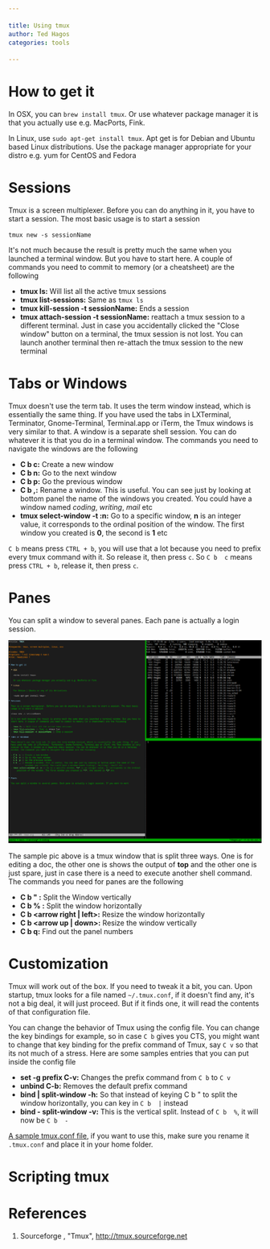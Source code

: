 ```yaml
---

title: Using tmux
author: Ted Hagos
categories: tools

---
```


# How to get it

In OSX, you can `brew install tmux`. Or use whatever package manager it is that you actually use e.g. MacPorts, Fink.

In Linux, use `sudo apt-get install tmux`. Apt get is for Debian and Ubuntu based Linux distributions. Use the package manager appropriate for your distro e.g. yum for CentOS and Fedora

# Sessions

Tmux is a screen multiplexer. Before you can do anything in it, you have to start a session. The most basic usage is to start a session

`tmux new -s sessionName`

It's not much because the result is pretty much the same when you launched a terminal window. But you have to start here. A couple of commands you need to commit to memory (or a cheatsheet) are the following

-   **tmux ls:** Will list all the active tmux sessions
-   **tmux list-sessions:** Same as `tmux ls`
-   **tmux kill-session -t sessionName:** Ends a session
-   **tmux attach-session -t sessionName:** reattach a tmux session to a different terminal. Just in case you accidentally clicked the "Close window" button on a terminal, the tmux session is not lost. You can launch another terminal then re-attach the tmux session to the new terminal

# Tabs or Windows

Tmux doesn't use the term tab. It uses the term window instead, which is essentially the same thing. If you have used the tabs in LXTerminal, Terminator, Gnome-Terminal, Terminal.app or iTerm, the Tmux windows is very similar to that. A window is a separate shell session. You can do whatever it is that you do in a terminal window. The commands you need to navigate the windows are the following
-   **C b  c:** Create a new window
-   **C b  n:** Go to the next window
-   **C b  p:** Go the previous window
-   **C b  ,:** Rename a window. This is useful. You can see just by looking at bottom panel the name of the windows you created. You could have a window named *coding*, *writing*, *mail* etc
-   **tmux select-window -t :n:** Go to a specific window, **n** is an integer value, it corresponds to the ordinal position of the window. The first window you created is **0**, the second is **1** etc

`C b` means press `CTRL + b`, you will use that a lot because you need to prefix every tmux command with it. So 
release it, then press `c`. So `C b  c` means press `CTRL + b`, release it, then press `c`.

# Panes

You can split a window to several panes. Each pane is actually a login session. 

![img](../images/tmux-session.png)

The sample pic above is a tmux window that is split three ways. One is for editing a doc, the other one is shows the output of **top** and the other one is just spare, just in case there is a need to execute another shell command. The commands you need for panes are the following

-   **C b  " :** Split the Window vertically
-   **C b  % :** Split the window horizontally
-   **C b  <arrow right | left>:** Resize the window horizontally
-   **C b  <arrow up | down>:** Resize the window vertically
-   **C b q:** Find out the panel numbers

# Customization

Tmux will work out of the box. If you need to tweak it a bit, you can. Upon startup, tmux looks for a file named `~/.tmux.conf`, if it doesn't find any, it's not a big deal, it will just proceed. But if it finds one, it will read the contents of that configuration file. 

You can change the behavior of Tmux using the config file. You can change the key bindings for example, so in case `C b` gives you CTS, you might want to change that key binding for the prefix command of Tmux, say `C v` so that its not much of a stress. Here are some samples entries that you can put inside the config file

-   **set -g prefix C-v:** Changes the prefix command from `C b` to `C v`
-   **unbind C-b:** Removes the default prefix command
-   **bind | split-window -h:** So that instead of keying C b " to split the window horizontally, you can key in `C b  |` instead
-   **bind - split-window -v:** This is the vertical split. Instead of `C b  %`, it will now be `C b  -`

[A sample tmux.conf file](resources/tmux.conf.txt), if you want to use this, make sure you rename it `.tmux.conf` and place it in your home folder.

# Scripting tmux

# References

1.  Sourceforge , "Tmux", <http://tmux.sourceforge.net>
